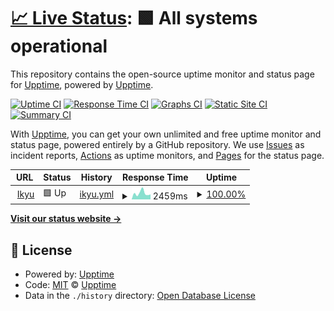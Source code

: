 # [📈 Live Status](https://demo.upptime.js.org): <!--live status--> **🟩 All systems operational**

This repository contains the open-source uptime monitor and status page for [Upptime](https://upptime.js.org), powered by [Upptime](https://github.com/upptime/upptime).

[![Uptime CI](https://github.com/prettybot/monitor/workflows/Uptime%20CI/badge.svg)](https://github.com/prettybot/monitor/actions?query=workflow%3A%22Uptime+CI%22)
[![Response Time CI](https://github.com/prettybot/monitor/workflows/Response%20Time%20CI/badge.svg)](https://github.com/prettybot/monitor/actions?query=workflow%3A%22Response+Time+CI%22)
[![Graphs CI](https://github.com/prettybot/monitor/workflows/Graphs%20CI/badge.svg)](https://github.com/prettybot/monitor/actions?query=workflow%3A%22Graphs+CI%22)
[![Static Site CI](https://github.com/prettybot/monitor/workflows/Static%20Site%20CI/badge.svg)](https://github.com/prettybot/monitor/actions?query=workflow%3A%22Static+Site+CI%22)
[![Summary CI](https://github.com/prettybot/monitor/workflows/Summary%20CI/badge.svg)](https://github.com/prettybot/monitor/actions?query=workflow%3A%22Summary+CI%22)

With [Upptime](https://upptime.js.org), you can get your own unlimited and free uptime monitor and status page, powered entirely by a GitHub repository. We use [Issues](https://github.com/upptime/upptime/issues) as incident reports, [Actions](https://github.com/prettybot/monitor/actions) as uptime monitors, and [Pages](https://demo.upptime.js.org) for the status page.

<!--start: status pages-->
<!-- This summary is generated by Upptime (https://github.com/upptime/upptime) -->
<!-- Do not edit this manually, your changes will be overwritten -->
<!-- prettier-ignore -->
| URL | Status | History | Response Time | Uptime |
| --- | ------ | ------- | ------------- | ------ |
| <img alt="" src="https://icons.duckduckgo.com/ip3/www.ikyu.com.ico" height="13"> [Ikyu](https://www.ikyu.com) | 🟩 Up | [ikyu.yml](https://github.com/prettybot/monitor/commits/HEAD/history/ikyu.yml) | <details><summary><img alt="Response time graph" src="./graphs/ikyu/response-time-week.png" height="20"> 2459ms</summary><br><a href="https://prettybot.github.io/monitor/history/ikyu"><img alt="Response time 2682" src="https://img.shields.io/endpoint?url=https%3A%2F%2Fraw.githubusercontent.com%2Fprettybot%2Fmonitor%2FHEAD%2Fapi%2Fikyu%2Fresponse-time.json"></a><br><a href="https://prettybot.github.io/monitor/history/ikyu"><img alt="24-hour response time 2896" src="https://img.shields.io/endpoint?url=https%3A%2F%2Fraw.githubusercontent.com%2Fprettybot%2Fmonitor%2FHEAD%2Fapi%2Fikyu%2Fresponse-time-day.json"></a><br><a href="https://prettybot.github.io/monitor/history/ikyu"><img alt="7-day response time 2459" src="https://img.shields.io/endpoint?url=https%3A%2F%2Fraw.githubusercontent.com%2Fprettybot%2Fmonitor%2FHEAD%2Fapi%2Fikyu%2Fresponse-time-week.json"></a><br><a href="https://prettybot.github.io/monitor/history/ikyu"><img alt="30-day response time 2719" src="https://img.shields.io/endpoint?url=https%3A%2F%2Fraw.githubusercontent.com%2Fprettybot%2Fmonitor%2FHEAD%2Fapi%2Fikyu%2Fresponse-time-month.json"></a><br><a href="https://prettybot.github.io/monitor/history/ikyu"><img alt="1-year response time 2682" src="https://img.shields.io/endpoint?url=https%3A%2F%2Fraw.githubusercontent.com%2Fprettybot%2Fmonitor%2FHEAD%2Fapi%2Fikyu%2Fresponse-time-year.json"></a></details> | <details><summary><a href="https://prettybot.github.io/monitor/history/ikyu">100.00%</a></summary><a href="https://prettybot.github.io/monitor/history/ikyu"><img alt="All-time uptime 100.00%" src="https://img.shields.io/endpoint?url=https%3A%2F%2Fraw.githubusercontent.com%2Fprettybot%2Fmonitor%2FHEAD%2Fapi%2Fikyu%2Fuptime.json"></a><br><a href="https://prettybot.github.io/monitor/history/ikyu"><img alt="24-hour uptime 100.00%" src="https://img.shields.io/endpoint?url=https%3A%2F%2Fraw.githubusercontent.com%2Fprettybot%2Fmonitor%2FHEAD%2Fapi%2Fikyu%2Fuptime-day.json"></a><br><a href="https://prettybot.github.io/monitor/history/ikyu"><img alt="7-day uptime 100.00%" src="https://img.shields.io/endpoint?url=https%3A%2F%2Fraw.githubusercontent.com%2Fprettybot%2Fmonitor%2FHEAD%2Fapi%2Fikyu%2Fuptime-week.json"></a><br><a href="https://prettybot.github.io/monitor/history/ikyu"><img alt="30-day uptime 100.00%" src="https://img.shields.io/endpoint?url=https%3A%2F%2Fraw.githubusercontent.com%2Fprettybot%2Fmonitor%2FHEAD%2Fapi%2Fikyu%2Fuptime-month.json"></a><br><a href="https://prettybot.github.io/monitor/history/ikyu"><img alt="1-year uptime 100.00%" src="https://img.shields.io/endpoint?url=https%3A%2F%2Fraw.githubusercontent.com%2Fprettybot%2Fmonitor%2FHEAD%2Fapi%2Fikyu%2Fuptime-year.json"></a></details>

<!--end: status pages-->

[**Visit our status website →**](https://demo.upptime.js.org)

## 📄 License

- Powered by: [Upptime](https://github.com/upptime/upptime)
- Code: [MIT](./LICENSE) © [Upptime](https://upptime.js.org)
- Data in the `./history` directory: [Open Database License](https://opendatacommons.org/licenses/odbl/1-0/)
